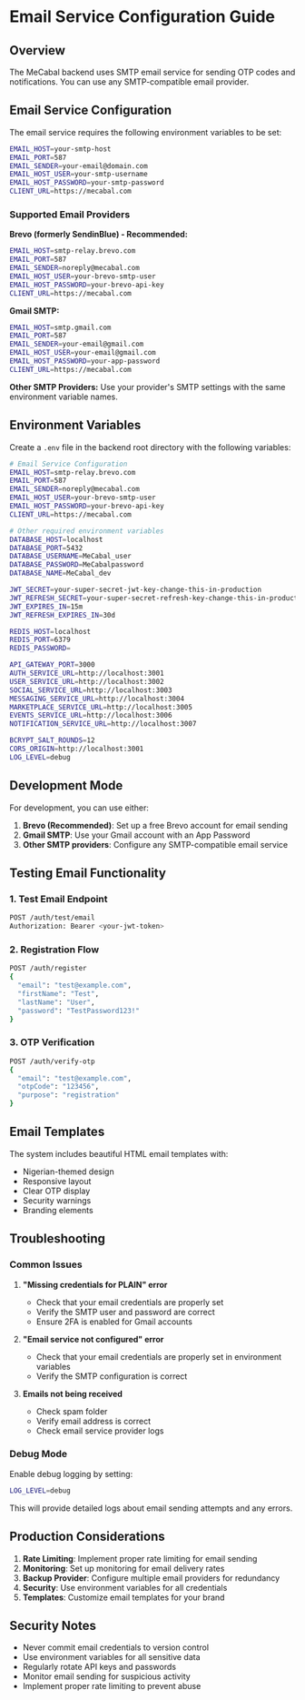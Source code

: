 # Email Service Configuration Guide

## Overview
The MeCabal backend uses SMTP email service for sending OTP codes and notifications. You can use any SMTP-compatible email provider.

## Email Service Configuration

The email service requires the following environment variables to be set:

```bash
EMAIL_HOST=your-smtp-host
EMAIL_PORT=587
EMAIL_SENDER=your-email@domain.com
EMAIL_HOST_USER=your-smtp-username
EMAIL_HOST_PASSWORD=your-smtp-password
CLIENT_URL=https://mecabal.com
```

### Supported Email Providers

**Brevo (formerly SendinBlue) - Recommended:**
```bash
EMAIL_HOST=smtp-relay.brevo.com
EMAIL_PORT=587
EMAIL_SENDER=noreply@mecabal.com
EMAIL_HOST_USER=your-brevo-smtp-user
EMAIL_HOST_PASSWORD=your-brevo-api-key
CLIENT_URL=https://mecabal.com
```

**Gmail SMTP:**
```bash
EMAIL_HOST=smtp.gmail.com
EMAIL_PORT=587
EMAIL_SENDER=your-email@gmail.com
EMAIL_HOST_USER=your-email@gmail.com
EMAIL_HOST_PASSWORD=your-app-password
CLIENT_URL=https://mecabal.com
```

**Other SMTP Providers:**
Use your provider's SMTP settings with the same environment variable names.

## Environment Variables

Create a `.env` file in the backend root directory with the following variables:

```bash
# Email Service Configuration
EMAIL_HOST=smtp-relay.brevo.com
EMAIL_PORT=587
EMAIL_SENDER=noreply@mecabal.com
EMAIL_HOST_USER=your-brevo-smtp-user
EMAIL_HOST_PASSWORD=your-brevo-api-key
CLIENT_URL=https://mecabal.com

# Other required environment variables
DATABASE_HOST=localhost
DATABASE_PORT=5432
DATABASE_USERNAME=MeCabal_user
DATABASE_PASSWORD=MeCabalpassword
DATABASE_NAME=MeCabal_dev

JWT_SECRET=your-super-secret-jwt-key-change-this-in-production
JWT_REFRESH_SECRET=your-super-secret-refresh-key-change-this-in-production
JWT_EXPIRES_IN=15m
JWT_REFRESH_EXPIRES_IN=30d

REDIS_HOST=localhost
REDIS_PORT=6379
REDIS_PASSWORD=

API_GATEWAY_PORT=3000
AUTH_SERVICE_URL=http://localhost:3001
USER_SERVICE_URL=http://localhost:3002
SOCIAL_SERVICE_URL=http://localhost:3003
MESSAGING_SERVICE_URL=http://localhost:3004
MARKETPLACE_SERVICE_URL=http://localhost:3005
EVENTS_SERVICE_URL=http://localhost:3006
NOTIFICATION_SERVICE_URL=http://localhost:3007

BCRYPT_SALT_ROUNDS=12
CORS_ORIGIN=http://localhost:3001
LOG_LEVEL=debug
```

## Development Mode

For development, you can use either:
1. **Brevo (Recommended)**: Set up a free Brevo account for email sending
2. **Gmail SMTP**: Use your Gmail account with an App Password
3. **Other SMTP providers**: Configure any SMTP-compatible email service

## Testing Email Functionality

### 1. Test Email Endpoint
```bash
POST /auth/test/email
Authorization: Bearer <your-jwt-token>
```

### 2. Registration Flow
```bash
POST /auth/register
{
  "email": "test@example.com",
  "firstName": "Test",
  "lastName": "User",
  "password": "TestPassword123!"
}
```

### 3. OTP Verification
```bash
POST /auth/verify-otp
{
  "email": "test@example.com",
  "otpCode": "123456",
  "purpose": "registration"
}
```

## Email Templates

The system includes beautiful HTML email templates with:
- Nigerian-themed design
- Responsive layout
- Clear OTP display
- Security warnings
- Branding elements

## Troubleshooting

### Common Issues

1. **"Missing credentials for PLAIN" error**
   - Check that your email credentials are properly set
   - Verify the SMTP user and password are correct
   - Ensure 2FA is enabled for Gmail accounts

2. **"Email service not configured" error**
   - Check that your email credentials are properly set in environment variables
   - Verify the SMTP configuration is correct

3. **Emails not being received**
   - Check spam folder
   - Verify email address is correct
   - Check email service provider logs

### Debug Mode

Enable debug logging by setting:
```bash
LOG_LEVEL=debug
```

This will provide detailed logs about email sending attempts and any errors.

## Production Considerations

1. **Rate Limiting**: Implement proper rate limiting for email sending
2. **Monitoring**: Set up monitoring for email delivery rates
3. **Backup Provider**: Configure multiple email providers for redundancy
4. **Security**: Use environment variables for all credentials
5. **Templates**: Customize email templates for your brand

## Security Notes

- Never commit email credentials to version control
- Use environment variables for all sensitive data
- Regularly rotate API keys and passwords
- Monitor email sending for suspicious activity
- Implement proper rate limiting to prevent abuse
